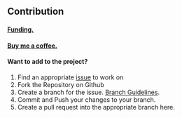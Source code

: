 ## Contribution

#### [Funding.](.github/FUNDING.yml)
#### [Buy me a coffee.](https://www.buymeacoffee.com/KieranB)


#### Want to add to the project?

1. Find an appropriate [issue](https://github.com/KieranBond/TinYard/issues) to work on
2. Fork the Repository on Github
3. Create a branch for the issue. [Branch Guidelines](.github/Branch-Guidelines.md).
4. Commit and Push your changes to your branch.
5. Create a pull request into the appropriate branch here.
